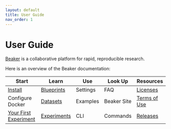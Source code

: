 ```yaml
---
layout: default
title: User Guide
nav_order: 1
---
```


# User Guide

[Beaker](https://beaker-pub.allenai.org) is a collaborative platform for
rapid, reproducible research.

Here is an overview of the Beaker documentation:

| Start | Learn | Use | Look Up   | Resources |
| ----- | ----- | --- | --------- | --------- |
| [Install](/docs/install.md) |  [Blueprints](/concepts/blueprints.md) | Settings    | FAQ | [Licenses](/docs/beaker.html)    | 
| Configure Docker |  [Datasets](/concepts/datasets.md) | Examples    | Beaker Site | [Terms of Use](https://beaker-pub.allenai.org/tos)    | 
| [Your First Experiment](/docs/example/wordcount.md) |  [Experiments](/concepts/experiments.md) | CLI   |  Commands | [Releases](https://github.com/allenai/beaker/releases)    | 

